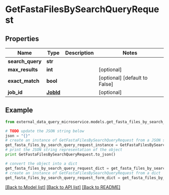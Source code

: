 # GetFastaFilesBySearchQueryRequest


## Properties

Name | Type | Description | Notes
------------ | ------------- | ------------- | -------------
**search_query** | **str** |  | 
**max_results** | **int** |  | [optional] 
**exact_match** | **bool** |  | [optional] [default to False]
**job_id** | [**JobId**](JobId.md) |  | [optional] 

## Example

```python
from external_data_query_microservice.models.get_fasta_files_by_search_query_request import GetFastaFilesBySearchQueryRequest

# TODO update the JSON string below
json = "{}"
# create an instance of GetFastaFilesBySearchQueryRequest from a JSON string
get_fasta_files_by_search_query_request_instance = GetFastaFilesBySearchQueryRequest.from_json(json)
# print the JSON string representation of the object
print GetFastaFilesBySearchQueryRequest.to_json()

# convert the object into a dict
get_fasta_files_by_search_query_request_dict = get_fasta_files_by_search_query_request_instance.to_dict()
# create an instance of GetFastaFilesBySearchQueryRequest from a dict
get_fasta_files_by_search_query_request_form_dict = get_fasta_files_by_search_query_request.from_dict(get_fasta_files_by_search_query_request_dict)
```
[[Back to Model list]](../README.md#documentation-for-models) [[Back to API list]](../README.md#documentation-for-api-endpoints) [[Back to README]](../README.md)


